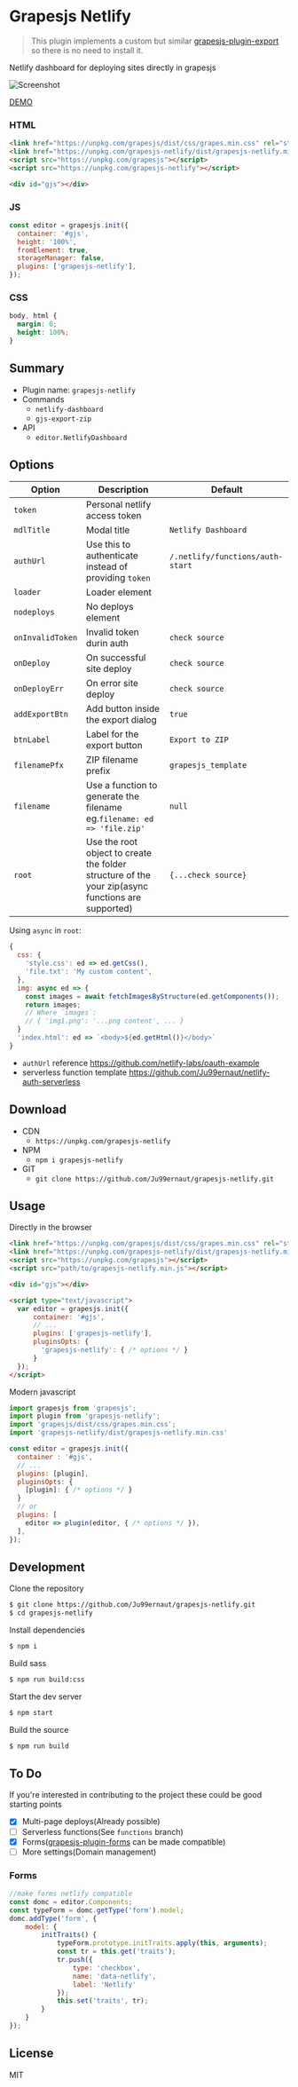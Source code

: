 # Grapesjs Netlify

> This plugin implements a custom but similar [grapesjs-plugin-export](https://github.com/artf/grapesjs-plugin-export) so there is no need to install it.

Netlify dashboard for deploying sites directly in grapesjs

![Screenshot](Screenshot.png)

[DEMO](##)

### HTML
```html
<link href="https://unpkg.com/grapesjs/dist/css/grapes.min.css" rel="stylesheet">
<link href="https://unpkg.com/grapesjs-netlify/dist/grapesjs-netlify.min.css" rel="stylesheet">
<script src="https://unpkg.com/grapesjs"></script>
<script src="https://unpkg.com/grapesjs-netlify"></script>

<div id="gjs"></div>
```

### JS
```js
const editor = grapesjs.init({
  container: '#gjs',
  height: '100%',
  fromElement: true,
  storageManager: false,
  plugins: ['grapesjs-netlify'],
});
```

### CSS
```css
body, html {
  margin: 0;
  height: 100%;
}
```


## Summary

* Plugin name: `grapesjs-netlify`
* Commands
    * `netlify-dashboard`
    * `gjs-export-zip`
* API
    * `editor.NetlifyDashboard`



## Options

| Option | Description | Default |
|-|-|-
| `token` | Personal netlify access token | ` ` |
| `mdlTitle` | Modal title | `Netlify Dashboard` |
| `authUrl` | Use this to authenticate instead of providing `token` | `/.netlify/functions/auth-start` |
| `loader` | Loader element | ` ` |
| `nodeploys` | No deploys element | ` ` |
| `onInvalidToken` | Invalid token durin auth | `check source` |
| `onDeploy` | On successful site deploy | `check source` |
| `onDeployErr` | On error site deploy | `check source` |
| `addExportBtn` | Add button inside the export dialog | `true` |
| `btnLabel` | Label for the export button | `Export to ZIP` |
| `filenamePfx` | ZIP filename prefix | `grapesjs_template` |
| `filename` | Use a function to generate the filename eg.`filename: ed => 'file.zip'` | `null` |
| `root` | Use the root object to create the folder structure of the your zip(async functions are supported) | `{...check source}` |


Using `async` in `root`:

```js
{
  css: {
    'style.css': ed => ed.getCss(),
    'file.txt': 'My custom content',
  },
  img: async ed => {
    const images = await fetchImagesByStructure(ed.getComponents());
    return images;
    // Where `images`:
    // { 'img1.png': '...png content', ... }
  }
  'index.html': ed => `<body>${ed.getHtml()}</body>`
}
```

* `authUrl` reference https://github.com/netlify-labs/oauth-example
* serverless function template https://github.com/Ju99ernaut/netlify-auth-serverless

## Download

* CDN
  * `https://unpkg.com/grapesjs-netlify`
* NPM
  * `npm i grapesjs-netlify`
* GIT
  * `git clone https://github.com/Ju99ernaut/grapesjs-netlify.git`



## Usage

Directly in the browser
```html
<link href="https://unpkg.com/grapesjs/dist/css/grapes.min.css" rel="stylesheet"/>
<link href="https://unpkg.com/grapesjs-netlify/dist/grapesjs-netlify.min.css" rel="stylesheet">
<script src="https://unpkg.com/grapesjs"></script>
<script src="path/to/grapesjs-netlify.min.js"></script>

<div id="gjs"></div>

<script type="text/javascript">
  var editor = grapesjs.init({
      container: '#gjs',
      // ...
      plugins: ['grapesjs-netlify'],
      pluginsOpts: {
        'grapesjs-netlify': { /* options */ }
      }
  });
</script>
```

Modern javascript
```js
import grapesjs from 'grapesjs';
import plugin from 'grapesjs-netlify';
import 'grapesjs/dist/css/grapes.min.css';
import 'grapesjs-netlify/dist/grapesjs-netlify.min.css'

const editor = grapesjs.init({
  container : '#gjs',
  // ...
  plugins: [plugin],
  pluginsOpts: {
    [plugin]: { /* options */ }
  }
  // or
  plugins: [
    editor => plugin(editor, { /* options */ }),
  ],
});
```



## Development

Clone the repository

```sh
$ git clone https://github.com/Ju99ernaut/grapesjs-netlify.git
$ cd grapesjs-netlify
```

Install dependencies

```sh
$ npm i
```

Build sass

```sh
$ npm run build:css
```

Start the dev server

```sh
$ npm start
```

Build the source

```sh
$ npm run build
```

## To Do

If you're interested in contributing to the project these could be good starting points

- [x] Multi-page deploys(Already possible)
- [ ] Serverless functions(See `functions` branch)
- [x] Forms([grapesjs-plugin-forms](https://github.com/artf/grapesjs-plugin-forms) can be made compatible)
- [ ] More settings(Domain management)

### Forms

```js
//make forms netlify compatible
const domc = editor.Components;
const typeForm = domc.getType('form').model;
domc.addType('form', {
    model: {
        initTraits() {
            typeForm.prototype.initTraits.apply(this, arguments);
            const tr = this.get('traits');
            tr.push({
                type: 'checkbox',
                name: 'data-netlify',
                label: 'Netlify'
            });
            this.set('traits', tr);
        }
    }
});
```

## License

MIT
